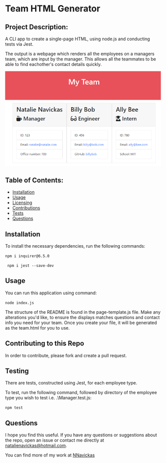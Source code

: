 # Team HTML Generator

## Project Description: 

A CLI app to create a single-page HTML, using node.js and conducting tests via Jest.

The output is a webpage which renders all the employees on a managers team, which are input by the manager. This allows all the teammates to be able to find eachother's contact details quickly.

![Screenshot of output](./assets/screenshot.PNG)

## Table of Contents: 
- [Installation](#installation)
- [Usage](#usage)
- [Licensing](#license)
- [Contributions](#contributing-to-this-repo)
- [Tests](#testing)
- [Questions](#questions)

## Installation

To install the necessary dependencies, run the following commands:

``` npm i inquirer@6.5.0 ```

``` npm i jest --save-dev```

## Usage

You can run this application using command: 

``` node index.js ```

The structure of the README is found in the page-template.js file. Make any alterations you'd like, to ensure the displays matches questions and contact info you need for your team.
Once you create your file, it will be generated as the team.html for you to use.

## Contributing to this Repo

In order to contribute, please fork and create a pull request.

## Testing

There are tests, constructed using Jest, for each employee type.

To test, run the following command, followed by directory of the employee type you wish to test i.e. .\Manager.test.js:

``` npm test ```

## Questions

I hope you find this useful. If you have any questions or suggestions about the repo, open an issue or contact me directly at natalienavickas@hotmail.com. 

You can find more of my work at [NNavickas](https://github.com/NNavickas)
